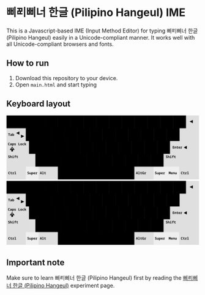 # <span lang="phi-Hang">삐ᄙᅵ삐너</span> <span lang="ko">한글</span> (<span lang="phi">Pilipino</span> <span lang="ko-Latn">Hangeul</span>) IME

This is a Javascript-based IME (Input Method Editor) for typing <span lang="phi-Hang">삐ᄙᅵ삐너</span> <span lang="ko">한글</span> (<span lang="phi">Pilipino</span> <span lang="ko-Latn">Hangeul</span>) easily in a Unicode-compliant manner. It works well with all Unicode-compliant browsers and fonts.

## How to run

1. Download this repository to your device.
2. Open `main.html` and start typing

## Keyboard layout

![삐ᄙᅵ삐너 한글 (Pilipino Hangeul) in Sans-serif](pilipino_hangeul_layout-sans.svg)
![삐ᄙᅵ삐너 한글 (Pilipino Hangeul) in Serif](pilipino_hangeul_layout-serif.svg)

## Important note

Make sure to learn <span lang="phi-Hang">삐ᄙᅵ삐너</span> <span lang="ko">한글</span> (<span lang="phi">Pilipino</span> <span lang="ko-Latn">Hangeul</span>) first by reading the [삐ᄙᅵ삐너 한글 (Pilipino Hangeul)](https://youronlyone.tiddlyhost.com/#Pilipino%20Hangeul) experiment page.
